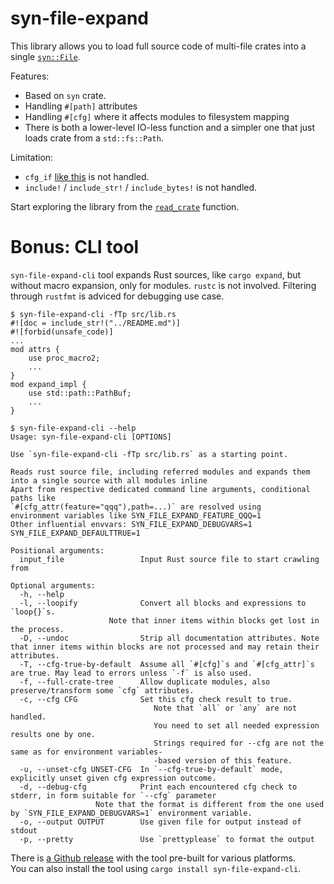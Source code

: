 # syn-file-expand

This library allows you to load full source code of multi-file crates into a single [`syn::File`](https://docs.rs/syn/latest/syn/struct.File.html).

Features:

* Based on `syn` crate.
* Handling `#[path]` attributes
* Handling `#[cfg]` where it affects modules to filesystem mapping
* There is both a lower-level IO-less function and a simpler one that just loads crate from a `std::fs::Path`.

Limitation:

* `cfg_if` [like this](https://github.com/Amanieu/parking_lot/blob/a75875b0bf904287a9749e8eabea919b5e9dd8a9/core/src/thread_parker/mod.rs#L53-L83) is not handled.
* `include!` / `include_str!` / `include_bytes!` is not handled.

Start exploring the library from the [`read_crate`](https://docs.rs/syn-file-expand/latest/syn_file_expand/fn.read_crate.html) function.

# Bonus: CLI tool 

`syn-file-expand-cli` tool expands Rust sources, like `cargo expand`, but without macro expansion, only for modules.
`rustc` is not involved. Filtering through `rustfmt` is adviced for debugging use case. 

```text
$ syn-file-expand-cli -fTp src/lib.rs
#![doc = include_str!("../README.md")]
#![forbid(unsafe_code)]
...
mod attrs {
    use proc_macro2;
    ...
}
mod expand_impl {
    use std::path::PathBuf;
    ...
}

$ syn-file-expand-cli --help
Usage: syn-file-expand-cli [OPTIONS]

Use `syn-file-expand-cli -fTp src/lib.rs` as a starting point.

Reads rust source file, including referred modules and expands them into a single source with all modules inline
Apart from respective dedicated command line arguments, conditional paths like
`#[cfg_attr(feature="qqq"),path=...)` are resolved using
environment variables like SYN_FILE_EXPAND_FEATURE_QQQ=1
Other influential envvars: SYN_FILE_EXPAND_DEBUGVARS=1 SYN_FILE_EXPAND_DEFAULTTRUE=1

Positional arguments:
  input_file                 Input Rust source file to start crawling from

Optional arguments:
  -h, --help
  -l, --loopify              Convert all blocks and expressions to `loop{}`s.
                      Note that inner items within blocks get lost in the process.
  -D, --undoc                Strip all documentation attributes. Note that inner items within blocks are not processed and may retain their attributes.
  -T, --cfg-true-by-default  Assume all `#[cfg]`s and `#[cfg_attr]`s are true. May lead to errors unless `-f` is also used.
  -f, --full-crate-tree      Allow duplicate modules, also preserve/transform some `cfg` attributes.
  -c, --cfg CFG              Set this cfg check result to true.
                                Note that `all` or `any` are not handled.
                                You need to set all needed expression results one by one.
                                Strings required for --cfg are not the same as for environment variables-
                                -based version of this feature.
  -u, --unset-cfg UNSET-CFG  In `--cfg-true-by-default` mode, explicitly unset given cfg expression outcome.
  -d, --debug-cfg            Print each encountered cfg check to stderr, in form suitable for `--cfg` parameter
                   Note that the format is different from the one used by `SYN_FILE_EXPAND_DEBUGVARS=1` environment variable.
  -o, --output OUTPUT        Use given file for output instead of stdout
  -p, --pretty               Use `prettyplease` to format the output

```

There is [a Github release](https://github.com/vi/syn-file-expand/releases/) with the tool pre-built for various platforms.  
You can also install the tool using `cargo install syn-file-expand-cli`.
